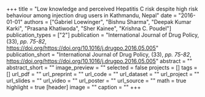 +++
title = "Low knowledge and perceived Hepatitis C risk despite high risk behaviour among injection drug users in Kathmandu, Nepal"
date = "2016-01-01"
authors = ["Gabriel Loewinger", "Bishnu Sharma", "Deepak Kumar Karki", "Prasana Khatiwoda", "Sher Kainee", "Krishna C. Poudel"]
publication_types = ["2"]
publication = "International Journal of Drug Policy, (33), _pp. 75-82_, https://doi.org/https://doi.org/10.1016/j.drugpo.2016.05.005"
publication_short = "International Journal of Drug Policy, (33), _pp. 75-82_, https://doi.org/https://doi.org/10.1016/j.drugpo.2016.05.005"
abstract = ""
abstract_short = ""
image_preview = ""
selected = false
projects = []
tags = []
url_pdf = ""
url_preprint = ""
url_code = ""
url_dataset = ""
url_project = ""
url_slides = ""
url_video = ""
url_poster = ""
url_source = ""
math = true
highlight = true
[header]
image = ""
caption = ""
+++
